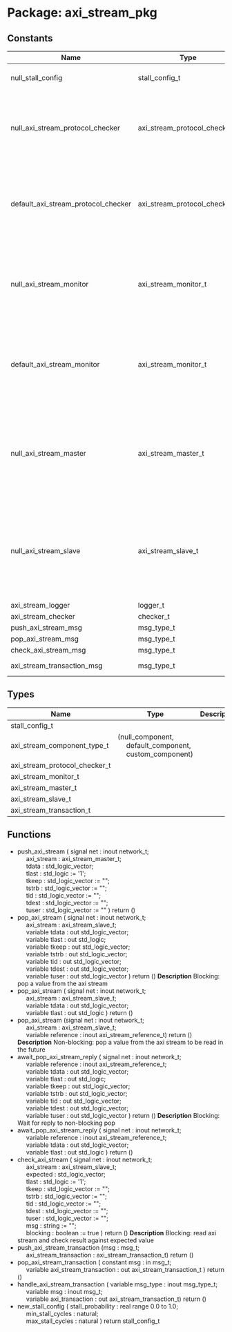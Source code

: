 # Package: axi_stream_pkg

## Constants

| Name                                | Type                          | Value                                                                                                                                                                                                                                                                                                                                                                                                                                                                                                                                                                                                                                                                | Description                                                                                                                                             |
| ----------------------------------- | ----------------------------- | -------------------------------------------------------------------------------------------------------------------------------------------------------------------------------------------------------------------------------------------------------------------------------------------------------------------------------------------------------------------------------------------------------------------------------------------------------------------------------------------------------------------------------------------------------------------------------------------------------------------------------------------------------------------- | ------------------------------------------------------------------------------------------------------------------------------------------------------- |
| null_stall_config                   | stall_config_t                |  (     stall_probability => 0.0,<br><span style="padding-left:20px">     min_stall_cycles  => 0,<br><span style="padding-left:20px">     max_stall_cycles  => 0     )                                                                                                                                                                                                                                                                                                                                                                                                                                                                                                |                                                                                                                                                         |
| null_axi_stream_protocol_checker    | axi_stream_protocol_checker_t |  (     p_type        => null_component,<br><span style="padding-left:20px">     p_actor       => null_actor,<br><span style="padding-left:20px">     p_data_length => 0,<br><span style="padding-left:20px">     p_id_length   => 0,<br><span style="padding-left:20px">     p_dest_length => 0,<br><span style="padding-left:20px">     p_user_length => 0,<br><span style="padding-left:20px">     p_logger      => null_logger,<br><span style="padding-left:20px">     p_max_waits   => 0   )                                                                                                                                                                    |                                                                                                                                                         |
| default_axi_stream_protocol_checker | axi_stream_protocol_checker_t |  (     p_type        => default_component,<br><span style="padding-left:20px">     p_actor       => null_actor,<br><span style="padding-left:20px">     p_data_length => 0,<br><span style="padding-left:20px">     p_id_length   => 0,<br><span style="padding-left:20px">     p_dest_length => 0,<br><span style="padding-left:20px">     p_user_length => 0,<br><span style="padding-left:20px">     p_logger      => null_logger,<br><span style="padding-left:20px">     p_max_waits   => 0   )                                                                                                                                                                 | The default protocol checker is used to specify that the checkerconfiguration is defined by the parent component into which the checker isinstantiated. |
| null_axi_stream_monitor             | axi_stream_monitor_t          |  (     p_type             => null_component,<br><span style="padding-left:20px">     p_actor            => null_actor,<br><span style="padding-left:20px">     p_data_length      => 0,<br><span style="padding-left:20px">     p_id_length        => 0,<br><span style="padding-left:20px">     p_dest_length      => 0,<br><span style="padding-left:20px">     p_user_length      => 0,<br><span style="padding-left:20px">     p_logger           => null_logger,<br><span style="padding-left:20px">     p_protocol_checker => null_axi_stream_protocol_checker   )                                                                                             |                                                                                                                                                         |
| default_axi_stream_monitor          | axi_stream_monitor_t          |  (     p_type             => default_component,<br><span style="padding-left:20px">     p_actor            => null_actor,<br><span style="padding-left:20px">     p_data_length      => 0,<br><span style="padding-left:20px">     p_id_length        => 0,<br><span style="padding-left:20px">     p_dest_length      => 0,<br><span style="padding-left:20px">     p_user_length      => 0,<br><span style="padding-left:20px">     p_logger           => null_logger,<br><span style="padding-left:20px">     p_protocol_checker => null_axi_stream_protocol_checker   )                                                                                          | The default monitor is used to specify that the monitorconfiguration is defined by the parent component into which the monitor isinstantiated.          |
| null_axi_stream_master              | axi_stream_master_t           |  (     p_actor            => null_actor,<br><span style="padding-left:20px">     p_data_length      => 0,<br><span style="padding-left:20px">     p_id_length        => 0,<br><span style="padding-left:20px">     p_dest_length      => 0,<br><span style="padding-left:20px">     p_user_length      => 0,<br><span style="padding-left:20px">     p_stall_config     => null_stall_config,<br><span style="padding-left:20px">     p_logger           => null_logger,<br><span style="padding-left:20px">     p_monitor          => null_axi_stream_monitor,<br><span style="padding-left:20px">     p_protocol_checker => null_axi_stream_protocol_checker     ) |                                                                                                                                                         |
| null_axi_stream_slave               | axi_stream_slave_t            |  (     p_actor            => null_actor,<br><span style="padding-left:20px">     p_data_length      => 0,<br><span style="padding-left:20px">     p_id_length        => 0,<br><span style="padding-left:20px">     p_dest_length      => 0,<br><span style="padding-left:20px">     p_user_length      => 0,<br><span style="padding-left:20px">     p_stall_config     => null_stall_config,<br><span style="padding-left:20px">     p_logger           => null_logger,<br><span style="padding-left:20px">     p_monitor          => null_axi_stream_monitor,<br><span style="padding-left:20px">     p_protocol_checker => null_axi_stream_protocol_checker     ) |                                                                                                                                                         |
| axi_stream_logger                   | logger_t                      |  get_logger("vunit_lib:axi_stream_pkg")                                                                                                                                                                                                                                                                                                                                                                                                                                                                                                                                                                                                                              |                                                                                                                                                         |
| axi_stream_checker                  | checker_t                     |  new_checker(axi_stream_logger)                                                                                                                                                                                                                                                                                                                                                                                                                                                                                                                                                                                                                                      |                                                                                                                                                         |
| push_axi_stream_msg                 | msg_type_t                    |  new_msg_type("push axi stream")                                                                                                                                                                                                                                                                                                                                                                                                                                                                                                                                                                                                                                     |                                                                                                                                                         |
| pop_axi_stream_msg                  | msg_type_t                    |  new_msg_type("pop axi stream")                                                                                                                                                                                                                                                                                                                                                                                                                                                                                                                                                                                                                                      |                                                                                                                                                         |
| check_axi_stream_msg                | msg_type_t                    |  new_msg_type("check axi stream")                                                                                                                                                                                                                                                                                                                                                                                                                                                                                                                                                                                                                                    |                                                                                                                                                         |
| axi_stream_transaction_msg          | msg_type_t                    |  new_msg_type("axi stream transaction")                                                                                                                                                                                                                                                                                                                                                                                                                                                                                                                                                                                                                              |                                                                                                                                                         |
## Types

| Name                          | Type                                                                                                                           | Description |
| ----------------------------- | ------------------------------------------------------------------------------------------------------------------------------ | ----------- |
| stall_config_t                |                                                                                                                                |             |
| axi_stream_component_type_t   | (null_component,<br><span style="padding-left:20px"> default_component,<br><span style="padding-left:20px"> custom_component)  |             |
| axi_stream_protocol_checker_t |                                                                                                                                |             |
| axi_stream_monitor_t          |                                                                                                                                |             |
| axi_stream_master_t           |                                                                                                                                |             |
| axi_stream_slave_t            |                                                                                                                                |             |
| axi_stream_transaction_t      |                                                                                                                                |             |
## Functions
- push_axi_stream <font id="function_arguments">( signal net : inout network_t;<br><span style="padding-left:20px"> axi_stream : axi_stream_master_t;<br><span style="padding-left:20px"> tdata      : std_logic_vector;<br><span style="padding-left:20px"> tlast      : std_logic        := '1';<br><span style="padding-left:20px"> tkeep      : std_logic_vector := "";<br><span style="padding-left:20px"> tstrb      : std_logic_vector := "";<br><span style="padding-left:20px"> tid        : std_logic_vector := "";<br><span style="padding-left:20px"> tdest      : std_logic_vector := "";<br><span style="padding-left:20px"> tuser      : std_logic_vector := "" ) </font> <font id="function_return">return ()</font>
- pop_axi_stream <font id="function_arguments">( signal net : inout network_t;<br><span style="padding-left:20px"> axi_stream : axi_stream_slave_t;<br><span style="padding-left:20px"> variable tdata : out std_logic_vector;<br><span style="padding-left:20px"> variable tlast : out std_logic;<br><span style="padding-left:20px"> variable tkeep : out std_logic_vector;<br><span style="padding-left:20px"> variable tstrb : out std_logic_vector;<br><span style="padding-left:20px"> variable tid   : out std_logic_vector;<br><span style="padding-left:20px"> variable tdest : out std_logic_vector;<br><span style="padding-left:20px"> variable tuser : out std_logic_vector ) </font> <font id="function_return">return ()</font>
**Description**
Blocking: pop a value from the axi stream
- pop_axi_stream <font id="function_arguments">( signal net : inout network_t;<br><span style="padding-left:20px"> axi_stream : axi_stream_slave_t;<br><span style="padding-left:20px"> variable tdata : out std_logic_vector;<br><span style="padding-left:20px"> variable tlast : out std_logic ) </font> <font id="function_return">return ()</font>
- pop_axi_stream <font id="function_arguments">(signal net : inout network_t;<br><span style="padding-left:20px"> axi_stream : axi_stream_slave_t;<br><span style="padding-left:20px"> variable reference : inout axi_stream_reference_t) </font> <font id="function_return">return ()</font>
**Description**
Non-blocking: pop a value from the axi stream to be read in the future
- await_pop_axi_stream_reply <font id="function_arguments">( signal net : inout network_t;<br><span style="padding-left:20px"> variable reference : inout axi_stream_reference_t;<br><span style="padding-left:20px"> variable tdata     : out std_logic_vector;<br><span style="padding-left:20px"> variable tlast     : out std_logic;<br><span style="padding-left:20px"> variable tkeep     : out std_logic_vector;<br><span style="padding-left:20px"> variable tstrb     : out std_logic_vector;<br><span style="padding-left:20px"> variable tid       : out std_logic_vector;<br><span style="padding-left:20px"> variable tdest     : out std_logic_vector;<br><span style="padding-left:20px"> variable tuser     : out std_logic_vector ) </font> <font id="function_return">return ()</font>
**Description**
Blocking: Wait for reply to non-blocking pop
- await_pop_axi_stream_reply <font id="function_arguments">( signal net : inout network_t;<br><span style="padding-left:20px"> variable reference : inout axi_stream_reference_t;<br><span style="padding-left:20px"> variable tdata     : out std_logic_vector;<br><span style="padding-left:20px"> variable tlast     : out std_logic ) </font> <font id="function_return">return ()</font>
- check_axi_stream <font id="function_arguments">( signal net : inout network_t;<br><span style="padding-left:20px"> axi_stream   : axi_stream_slave_t;<br><span style="padding-left:20px"> expected : std_logic_vector;<br><span style="padding-left:20px"> tlast    : std_logic        := '1';<br><span style="padding-left:20px"> tkeep    : std_logic_vector := "";<br><span style="padding-left:20px"> tstrb    : std_logic_vector := "";<br><span style="padding-left:20px"> tid      : std_logic_vector := "";<br><span style="padding-left:20px"> tdest    : std_logic_vector := "";<br><span style="padding-left:20px"> tuser    : std_logic_vector := "";<br><span style="padding-left:20px"> msg      : string           := "";<br><span style="padding-left:20px"> blocking : boolean          := true ) </font> <font id="function_return">return ()</font>
**Description**
Blocking: read axi stream and check result against expected value
- push_axi_stream_transaction <font id="function_arguments">(msg : msg_t;<br><span style="padding-left:20px"> axi_stream_transaction : axi_stream_transaction_t) </font> <font id="function_return">return ()</font>
- pop_axi_stream_transaction <font id="function_arguments">( constant msg                    : in msg_t;<br><span style="padding-left:20px"> variable axi_stream_transaction : out axi_stream_transaction_t ) </font> <font id="function_return">return ()</font>
- handle_axi_stream_transaction <font id="function_arguments">( variable msg_type        : inout msg_type_t;<br><span style="padding-left:20px"> variable msg             : inout msg_t;<br><span style="padding-left:20px"> variable axi_transaction : out axi_stream_transaction_t) </font> <font id="function_return">return ()</font>
- new_stall_config <font id="function_arguments">( stall_probability : real range 0.0 to 1.0;<br><span style="padding-left:20px"> min_stall_cycles  : natural;<br><span style="padding-left:20px"> max_stall_cycles  : natural ) </font> <font id="function_return">return stall_config_t </font>
